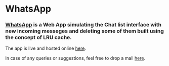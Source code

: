 # WhatsApp
### [WhatsApp](https://distracted-cray-f7aa84.netlify.app) is a Web App simulating the Chat list interface with new incoming messeges and deleting some of them built using the concept of LRU cache.
The app is live and hosted online [here](https://distracted-cray-f7aa84.netlify.app).

In case of any queries or suggestions, feel free to drop a mail [here](mailto:hoshang0291@gmail.com).

